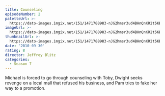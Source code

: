 ```yaml
---
title: Counseling
episodeNumber: 2
paletteUrl: >-
  https://dato-images.imgix.net/151/1471788983-nJG2hmsr3ud4BHnQnKR2t5KEZM2.jpg?auto=enhance&ch=DPR%2CWidth&palette=json
imageUrl: >-
  https://dato-images.imgix.net/151/1471788983-nJG2hmsr3ud4BHnQnKR2t5KEZM2.jpg?auto=compress%2Cformat&ch=DPR%2CWidth&w=500
thumbnailUrl: >-
  https://dato-images.imgix.net/151/1471788983-nJG2hmsr3ud4BHnQnKR2t5KEZM2.jpg?auto=enhance&ch=DPR%2CWidth&fit=crop&fm=jpg&h=280&w=500
date: '2010-09-30'
rating: 8
director: Jeffrey Blitz
categories:
  - Season 7
---
```


Michael is forced to go through counseling with Toby, Dwight seeks revenge on a local mall that refused his business, and Pam tries to fake her way to a promotion.